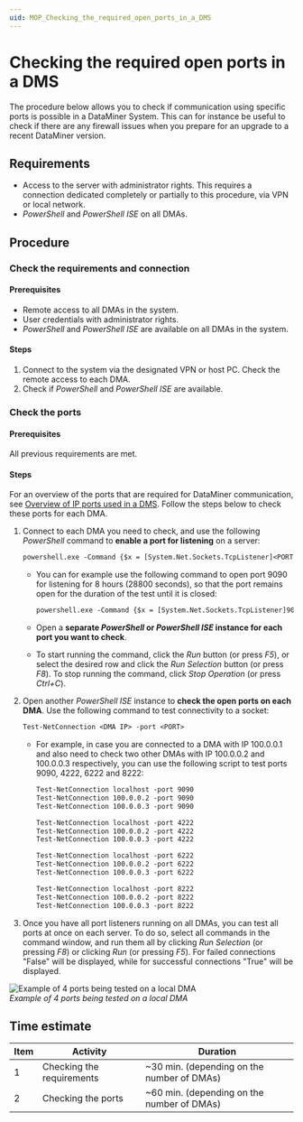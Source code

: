 ```yaml
---
uid: MOP_Checking_the_required_open_ports_in_a_DMS
---
```


# Checking the required open ports in a DMS

The procedure below allows you to check if communication using specific ports is possible in a DataMiner System. This can for instance be useful to check if there are any firewall issues when you prepare for an upgrade to a recent DataMiner version.

## Requirements

- Access to the server with administrator rights. This requires a connection dedicated completely or partially to this procedure, via VPN or local network.
- *PowerShell* and *PowerShell ISE* on all DMAs.

## Procedure

### Check the requirements and connection

#### Prerequisites

- Remote access to all DMAs in the system.
- User credentials with administrator rights.
- *PowerShell* and *PowerShell ISE* are available on all DMAs in the system.

#### Steps

1. Connect to the system via the designated VPN or host PC. Check the remote access to each DMA.
1. Check if *PowerShell* and *PowerShell ISE* are available.

### Check the ports

#### Prerequisites

All previous requirements are met.

#### Steps

For an overview of the ports that are required for DataMiner communication, see [Overview of IP ports used in a DMS](xref:Configuring_the_IP_network_ports#overview-of-ip-ports-used-in-a-dms). Follow the steps below to check these ports for each DMA.

1. Connect to each DMA you need to check, and use the following *PowerShell* command to **enable a port for listening** on a server:

    ```txt
    powershell.exe -Command {$x = [System.Net.Sockets.TcpListener]<PORT>; $x.Start(); Start-Sleep -Seconds <TIME IN SECONDS>}
    ```

    - You can for example use the following command to open port 9090 for listening for 8 hours (28800 seconds), so that the port remains open for the duration of the test until it is closed:

        ```txt
        powershell.exe -Command {$x = [System.Net.Sockets.TcpListener]9090; $x.Start(); Start-Sleep -Seconds 28800}
        ```

    - Open a **separate *PowerShell* or *PowerShell ISE* instance for each port you want to check**.
    - To start running the command, click the *Run* button (or press *F5*), or select the desired row and click the *Run Selection* button (or press *F8*). To stop running the command, click *Stop Operation* (or press *Ctrl+C*).

1. Open another *PowerShell ISE* instance to **check the open ports on each DMA**. Use the following command to test connectivity to a socket:

    ```txt
    Test-NetConnection <DMA IP> -port <PORT>
    ```

    - For example, in case you are connected to a DMA with IP 100.0.0.1 and also need to check two other DMAs with IP 100.0.0.2 and 100.0.0.3 respectively, you can use the following script to test ports 9090, 4222, 6222 and 8222:

        ```txt
        Test-NetConnection localhost -port 9090
        Test-NetConnection 100.0.0.2 -port 9090
        Test-NetConnection 100.0.0.3 -port 9090
        
        Test-NetConnection localhost -port 4222
        Test-NetConnection 100.0.0.2 -port 4222
        Test-NetConnection 100.0.0.3 -port 4222
        
        Test-NetConnection localhost -port 6222
        Test-NetConnection 100.0.0.2 -port 6222
        Test-NetConnection 100.0.0.3 -port 6222
        
        Test-NetConnection localhost -port 8222
        Test-NetConnection 100.0.0.2 -port 8222
        Test-NetConnection 100.0.0.3 -port 8222
        ```

1. Once you have all port listeners running on all DMAs, you can test all ports at once on each server. To do so, select all commands in the command window, and run them all by clicking *Run Selection* (or pressing *F8*) or clicking *Run* (or pressing *F5*). For failed connections "False" will be displayed, while for successful connections "True" will be displayed.

![Example of 4 ports being tested on a local DMA](~/user-guide/images/MOPportscheck.png)<br>
*Example of 4 ports being tested on a local DMA*

## Time estimate

| Item | Activity | Duration |
|------|----------|----------|
| 1    | Checking the requirements | ~30 min. (depending on the number of DMAs) |
| 2    | Checking the ports        | ~60 min. (depending on the number of DMAs) |

